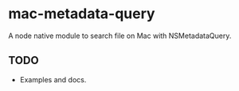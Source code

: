 # mac-metadata-query
A node native module to search file on Mac with NSMetadataQuery.

## TODO
* Examples and docs.